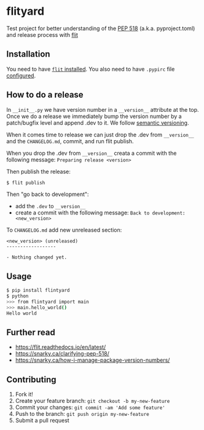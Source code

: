 # flityard

Test project for better understanding of the
[PEP 518](https://www.python.org/dev/peps/pep-0518/) (a.k.a. pyproject.toml)
and release process with [flit](https://github.com/takluyver/flit/)

## Installation

You need to have [`flit` installed](https://github.com/takluyver/flit#install).
You also need to have `.pypirc` file
[configured](https://docs.python.org/3.6/distutils/packageindex.html#pypirc).



## How to do a release

In `__init__.py` we have version number in a `__version__` attribute at the top.
Once we do a release we immediately bump the version number by a patch/bugfix
level and append .dev to it. We follow
[semantic versioning](https://semver.org/).

When it comes time to release we can just drop the .dev from `__version__` and
the `CHANGELOG.md`, commit, and run flit publish.


When you drop the .dev from `__version__` creata a commit with the following
message: `Preparing release <version>`

Then publish the release:

```bash
$ flit publish
```

Then "go back to development":
  - add the `.dev` to `__version__`
  - create a commit with the following message: `Back to development: <new_version>`

To `CHANGELOG.md` add new unreleased section:

```
<new_version> (unreleased)
------------------

- Nothing changed yet.
```

## Usage

```bash
$ pip install flintyard
$ python
>>> from flintyard import main
>>> main.hello_world()
Hello world

```

## Further read

- https://flit.readthedocs.io/en/latest/
- https://snarky.ca/clarifying-pep-518/
- https://snarky.ca/how-i-manage-package-version-numbers/


## Contributing

1. Fork it!
2. Create your feature branch: `git checkout -b my-new-feature`
3. Commit your changes: `git commit -am 'Add some feature'`
4. Push to the branch: `git push origin my-new-feature`
5. Submit a pull request
